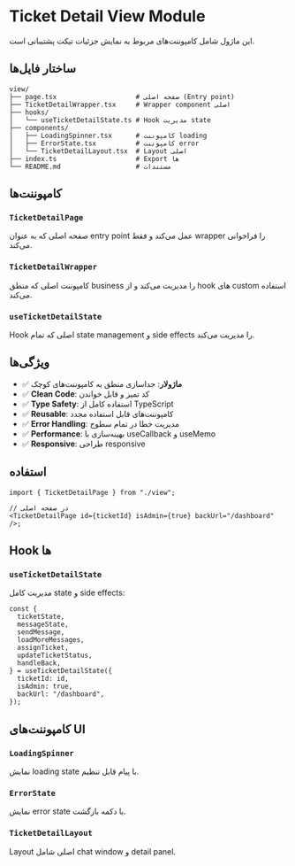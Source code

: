 # Ticket Detail View Module

این ماژول شامل کامپوننت‌های مربوط به نمایش جزئیات تیکت پشتیبانی است.

## ساختار فایل‌ها

```
view/
├── page.tsx                    # صفحه اصلی (Entry point)
├── TicketDetailWrapper.tsx     # Wrapper component اصلی
├── hooks/
│   └── useTicketDetailState.ts # Hook مدیریت state
├── components/
│   ├── LoadingSpinner.tsx      # کامپوننت loading
│   ├── ErrorState.tsx          # کامپوننت error
│   └── TicketDetailLayout.tsx  # Layout اصلی
├── index.ts                    # Export ها
└── README.md                   # مستندات
```

## کامپوننت‌ها

### `TicketDetailPage`

صفحه اصلی که به عنوان entry point عمل می‌کند و فقط wrapper را فراخوانی می‌کند.

### `TicketDetailWrapper`

کامپوننت اصلی که منطق business را مدیریت می‌کند و از hook های custom استفاده می‌کند.

### `useTicketDetailState`

Hook اصلی که تمام state management و side effects را مدیریت می‌کند.

## ویژگی‌ها

- ✅ **ماژولار**: جداسازی منطق به کامپوننت‌های کوچک
- ✅ **Clean Code**: کد تمیز و قابل خواندن
- ✅ **Type Safety**: استفاده کامل از TypeScript
- ✅ **Reusable**: کامپوننت‌های قابل استفاده مجدد
- ✅ **Error Handling**: مدیریت خطا در تمام سطوح
- ✅ **Performance**: بهینه‌سازی با useCallback و useMemo
- ✅ **Responsive**: طراحی responsive

## استفاده

```tsx
import { TicketDetailPage } from "./view";

// در صفحه اصلی
<TicketDetailPage id={ticketId} isAdmin={true} backUrl="/dashboard" />;
```

## Hook ها

### `useTicketDetailState`

مدیریت کامل state و side effects:

```tsx
const {
  ticketState,
  messageState,
  sendMessage,
  loadMoreMessages,
  assignTicket,
  updateTicketStatus,
  handleBack,
} = useTicketDetailState({
  ticketId: id,
  isAdmin: true,
  backUrl: "/dashboard",
});
```

## کامپوننت‌های UI

### `LoadingSpinner`

نمایش loading state با پیام قابل تنظیم.

### `ErrorState`

نمایش error state با دکمه بازگشت.

### `TicketDetailLayout`

Layout اصلی شامل chat window و detail panel.
